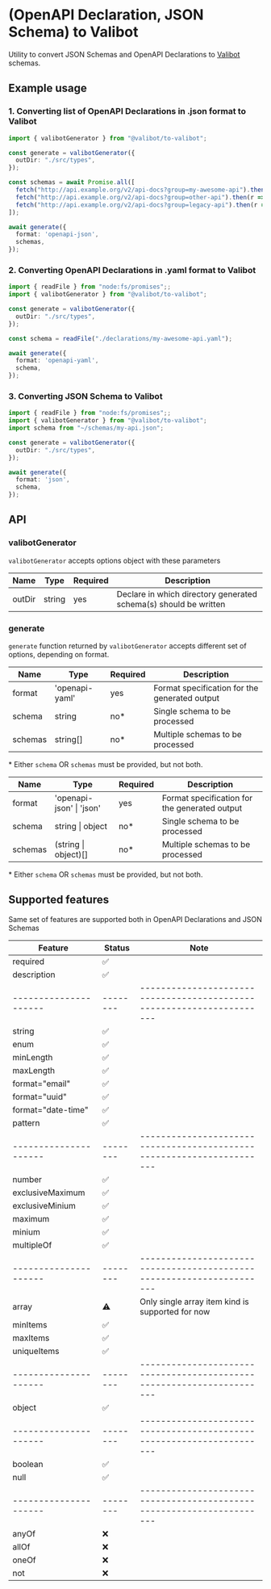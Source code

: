 # (OpenAPI Declaration, JSON Schema) to Valibot

Utility to convert JSON Schemas and OpenAPI Declarations to [Valibot](https://valibot.dev) schemas.

## Example usage

### 1. Converting list of OpenAPI Declarations in .json format to Valibot
```ts
import { valibotGenerator } from "@valibot/to-valibot";

const generate = valibotGenerator({
  outDir: "./src/types",
});

const schemas = await Promise.all([
  fetch("http://api.example.org/v2/api-docs?group=my-awesome-api").then(r => r.json()),
  fetch("http://api.example.org/v2/api-docs?group=other-api").then(r => r.json()),
  fetch("http://api.example.org/v2/api-docs?group=legacy-api").then(r => r.json()),
]);

await generate({
  format: 'openapi-json',
  schemas,
});
```

### 2. Converting OpenAPI Declarations in .yaml format to Valibot
```ts
import { readFile } from "node:fs/promises";;
import { valibotGenerator } from "@valibot/to-valibot";

const generate = valibotGenerator({
  outDir: "./src/types",
});

const schema = readFile("./declarations/my-awesome-api.yaml");

await generate({
  format: 'openapi-yaml',
  schema,
});
```

### 3. Converting JSON Schema to Valibot
```ts
import { readFile } from "node:fs/promises";;
import { valibotGenerator } from "@valibot/to-valibot";
import schema from "~/schemas/my-api.json";

const generate = valibotGenerator({
  outDir: "./src/types",
});

await generate({
  format: 'json',
  schema,
});
```

## API

### valibotGenerator

`valibotGenerator` accepts options object with these parameters

| Name    | Type    | Required  | Description                                                       |
| ------- | ------- | --------- | ----------------------------------------------------------------- |
| outDir  | string  | yes       | Declare in which directory generated schema(s) should be written  |

### generate

`generate` function returned by `valibotGenerator` accepts different set of options, depending on format.

| Name     | Type           | Required  | Description                                   |
| -------- | -------------- | --------- | --------------------------------------------- |
| format   | 'openapi-yaml' | yes       | Format specification for the generated output |
| schema   | string         | no*       | Single schema to be processed                 |
| schemas  | string[]       | no*       | Multiple schemas to be processed              |
\* Either `schema` OR `schemas` must be provided, but not both.

| Name     | Type                     | Required  | Description                                   |
| -------- | ------------------------ | --------- | --------------------------------------------- |
| format   | 'openapi-json' \| 'json' | yes       | Format specification for the generated output |
| schema   | string \| object         | no*       | Single schema to be processed                 |
| schemas  | (string \| object)[]     | no*       | Multiple schemas to be processed              |
\* Either `schema` OR `schemas` must be provided, but not both.


## Supported features

Same set of features are supported both in OpenAPI Declarations and JSON Schemas

| Feature             | Status | Note                                                                |
| ------------------- | ------ | ------------------------------------------------------------------- |
| required            | ✅     |                                                                     |
| description         | ✅     |                                                                     |
|---------------------|--------|---------------------------------------------------------------------|
| string              | ✅     |                                                                     |
| enum                | ✅     |                                                                     |
| minLength           | ✅     |                                                                     |
| maxLength           | ✅     |                                                                     |
| format="email"      | ✅     |                                                                     |
| format="uuid"       | ✅     |                                                                     |
| format="date-time"  | ✅     |                                                                     |
| pattern             | ✅     |                                                                     |
|---------------------|--------|---------------------------------------------------------------------|
| number              | ✅     |                                                                     |
| exclusiveMaximum    | ✅     |                                                                     |
| exclusiveMinium     | ✅     |                                                                     |
| maximum             | ✅     |                                                                     |
| minium              | ✅     |                                                                     |
| multipleOf          | ✅     |                                                                     |
|---------------------|--------|---------------------------------------------------------------------|
| array               | ⚠️      | Only single array item kind is supported for now                    |
| minItems            | ✅     |                                                                     |
| maxItems            | ✅     |                                                                     |
| uniqueItems         | ✅     |                                                                     |
|---------------------|--------|---------------------------------------------------------------------|
| object              | ✅     |                                                                     |
|---------------------|--------|---------------------------------------------------------------------|
| boolean             | ✅     |                                                                     |
| null                | ✅     |                                                                     |
|---------------------|--------|---------------------------------------------------------------------|
| anyOf               | ❌     |                                                                     |
| allOf               | ❌     |                                                                     |
| oneOf               | ❌     |                                                                     |
| not                 | ❌     |                                                                     |